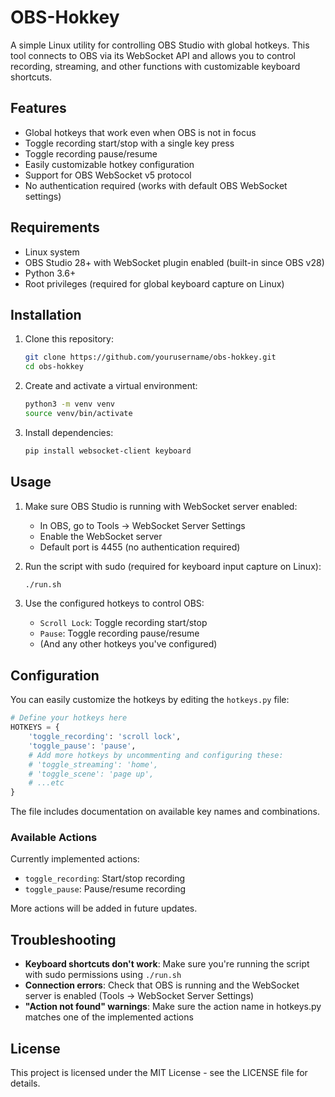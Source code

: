 # OBS-Hokkey

A simple Linux utility for controlling OBS Studio with global hotkeys. This tool connects to OBS via its WebSocket API and allows you to control recording, streaming, and other functions with customizable keyboard shortcuts.

## Features

- Global hotkeys that work even when OBS is not in focus
- Toggle recording start/stop with a single key press
- Toggle recording pause/resume
- Easily customizable hotkey configuration
- Support for OBS WebSocket v5 protocol
- No authentication required (works with default OBS WebSocket settings)

## Requirements

- Linux system
- OBS Studio 28+ with WebSocket plugin enabled (built-in since OBS v28)
- Python 3.6+
- Root privileges (required for global keyboard capture on Linux)

## Installation

1. Clone this repository:

   ```bash
   git clone https://github.com/yourusername/obs-hokkey.git
   cd obs-hokkey
   ```

2. Create and activate a virtual environment:

   ```bash
   python3 -m venv venv
   source venv/bin/activate
   ```

3. Install dependencies:
   ```bash
   pip install websocket-client keyboard
   ```

## Usage

1. Make sure OBS Studio is running with WebSocket server enabled:

   - In OBS, go to Tools → WebSocket Server Settings
   - Enable the WebSocket server
   - Default port is 4455 (no authentication required)

2. Run the script with sudo (required for keyboard input capture on Linux):
   ```bash
   ./run.sh
   ```
3. Use the configured hotkeys to control OBS:
   - `Scroll Lock`: Toggle recording start/stop
   - `Pause`: Toggle recording pause/resume
   - (And any other hotkeys you've configured)

## Configuration

You can easily customize the hotkeys by editing the `hotkeys.py` file:

```python
# Define your hotkeys here
HOTKEYS = {
    'toggle_recording': 'scroll lock',
    'toggle_pause': 'pause',
    # Add more hotkeys by uncommenting and configuring these:
    # 'toggle_streaming': 'home',
    # 'toggle_scene': 'page up',
    # ...etc
}
```

The file includes documentation on available key names and combinations.

### Available Actions

Currently implemented actions:

- `toggle_recording`: Start/stop recording
- `toggle_pause`: Pause/resume recording

More actions will be added in future updates.

## Troubleshooting

- **Keyboard shortcuts don't work**: Make sure you're running the script with sudo permissions using `./run.sh`
- **Connection errors**: Check that OBS is running and the WebSocket server is enabled (Tools → WebSocket Server Settings)
- **"Action not found" warnings**: Make sure the action name in hotkeys.py matches one of the implemented actions

## License

This project is licensed under the MIT License - see the LICENSE file for details.
